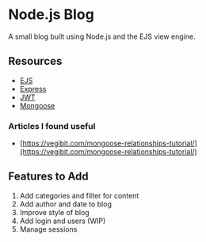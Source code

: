 # Node.js Blog

A small blog built using Node.js and the EJS view engine.

## Resources

- [EJS](https://ejs.co/)
- [Express](https://expressjs.com/)
- [JWT](https://jwt.io/introduction)
- [Mongoose](https://mongoosejs.com/docs/index.html)

### Articles I found useful

- [https://vegibit.com/mongoose-relationships-tutorial/](https://vegibit.com/mongoose-relationships-tutorial/)

## Features to Add
1. Add categories and filter for content
2. Add author and date to blog
3. Improve style of blog
4. Add login and users (WIP)
5. Manage sessions
